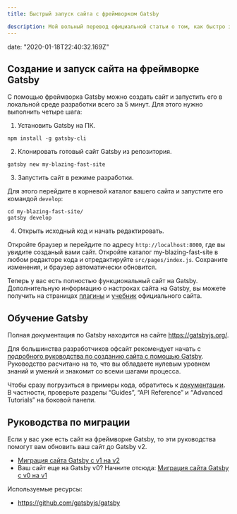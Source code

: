 ```yaml
---
title: Быстрый запуск сайта с фреймворком Gatsby

description: Мой вольный перевод официальной статьи о том, как быстро запустить сайт с помощью фреймворка Gatsby
---
```


date: "2020-01-18T22:40:32.169Z"

## Создание и запуск сайта на фреймворке Gatsby

С помощью фреймворка Gatsby можно создать сайт и запустить его в локальной среде разработки всего за 5 минут. Для этого нужно выполнить четыре шага:

1. Установить Gatsby на ПК.

```
npm install -g gatsby-cli
```

2. Клонировать готовый сайт Gatsby из репозитория.

```
gatsby new my-blazing-fast-site
```

3. Запустить сайт в режиме разработки.

Для этого перейдите в корневой каталог вашего сайта и запустите его командой `develop`:

```
cd my-blazing-fast-site/
gatsby develop
```

4. Открыть исходный код и начать редактировать.

Откройте браузер и перейдите по адресу `http://localhost:8000`, где вы увидите созданый вами сайт. Откройте каталог my-blazing-fast-site в любом редакторе кода и отредактируйте `src/pages/index.js`. Сохраните изменения, и браузер автоматически обновится.

Теперь у вас есть полностью функциональный сайт на Gatsby. Дополнительную информацию о настроках сайта на Gatsby, вы можете получить на страницах [плагины](https://gatsbyjs.org/plugins/) и [учебник](https://gatsbyjs.org/tutorial/) официального сайта.

## Обучение Gatsby

Полная документация по Gatsby находится на сайте https://gatsbyjs.org/.

Для большинства разработчиков офсайт рекомендует начать с [подробного руководства по созданию сайта с помощью Gatsby](https://gatsbyjs.org/tutorial/). Руководство расчитано на то, что вы обладаете нулевым уровнем знаний и умений и знакомит со всеми шагами процесса.

Чтобы сразу погрузиться в примеры кода, обратитесь к [документации](https://gatsbyjs.org/docs/). В частности, проверьте разделы “Guides”, “API Reference” и “Advanced Tutorials” на боковой панели.

## Руководства по миграции

Если у вас уже есть сайт на фреймворке Gatsby, то эти руководства помогут вам обновить ваш сайт до Gatsby v2.

* [Миграция сайта Gatsby с v1 на v2](https://gatsbyjs.org/docs/migrating-from-v1-to-v2/)
* Ваш сайт еще на Gatsby v0? Начните отсюда: [Миграция сайта Gatsby с v0 на v1](https://gatsbyjs.org/docs/migrating-from-v0-to-v1/)



Используемые ресурсы:

* https://github.com/gatsbyjs/gatsby
